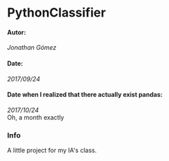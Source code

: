 # PythonClassifier

#### Autor:
_Jonathan Gómez_

#### Date: 
_2017/09/24_

#### Date when I realized that there actually exist pandas:
_2017/10/24_  
Oh, a month exactly

### Info

A little project for my IA's class.
